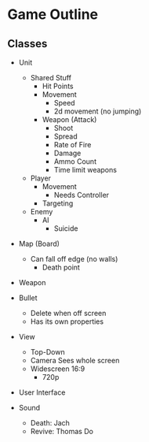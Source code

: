 # Game Outline
## Classes

- Unit
    - Shared Stuff
        - Hit Points
        - Movement
            - Speed
            - 2d movement (no jumping)
        - Weapon (Attack)
            - Shoot
            - Spread
            - Rate of Fire
            - Damage
            - Ammo Count
            - Time limit weapons
    - Player
        - Movement
            - Needs Controller
        - Targeting
    - Enemy
        - AI
            - Suicide


- Map (Board)
    - Can fall off edge (no walls)
        - Death point

- Weapon

- Bullet
    - Delete when off screen
    - Has its own properties

- View
    - Top-Down
    - Camera Sees whole screen
    - Widescreen 16:9
        - 720p

- User Interface

- Sound
    - Death: Jach
    - Revive: Thomas Do
